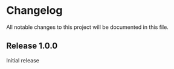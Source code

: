 # Changelog

All notable changes to this project will be documented in this file.

## Release 1.0.0

Initial release
